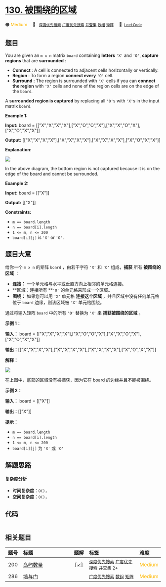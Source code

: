 # [130. 被围绕的区域](https://leetcode.com/problems/surrounded-regions)

🟠 <font color=#ffb800>Medium</font>&emsp; 🔖&ensp; [`深度优先搜索`](/leetcode/outline/tag/depth-first-search.md) [`广度优先搜索`](/leetcode/outline/tag/breadth-first-search.md) [`并查集`](/leetcode/outline/tag/union-find.md) [`数组`](/leetcode/outline/tag/array.md) [`矩阵`](/leetcode/outline/tag/matrix.md)&emsp; 🔗&ensp;[`LeetCode`](https://leetcode.com/problems/surrounded-regions)

## 题目

You are given an `m x n` matrix `board` containing **letters** `'X'` and
`'O'`, **capture regions** that are **surrounded** :

  * **Connect** : A cell is connected to adjacent cells horizontally or vertically.
  * **Region** : To form a region **connect every** `'O'` cell.
  * **Surround** : The region is surrounded with `'X'` cells if you can **connect the region** with `'X'` cells and none of the region cells are on the edge of the `board`.

A **surrounded region is captured** by replacing all `'O'`s with `'X'`s in the
input matrix `board`.



**Example 1:**

**Input:** board =
[["X","X","X","X"],["X","O","O","X"],["X","X","O","X"],["X","O","X","X"]]

**Output:**
[["X","X","X","X"],["X","X","X","X"],["X","X","X","X"],["X","O","X","X"]]

**Explanation:**

![](https://assets.leetcode.com/uploads/2021/02/19/xogrid.jpg)

In the above diagram, the bottom region is not captured because it is on the
edge of the board and cannot be surrounded.

**Example 2:**

**Input:** board = [["X"]]

**Output:** [["X"]]



**Constraints:**

  * `m == board.length`
  * `n == board[i].length`
  * `1 <= m, n <= 200`
  * `board[i][j]` is `'X'` or `'O'`.


## 题目大意

给你一个 `m x n` 的矩阵 `board` ，由若干字符 `'X'` 和 `'O'` 组成，**捕获** 所有 **被围绕的区域** ：

  * **连接：** 一个单元格与水平或垂直方向上相邻的单元格连接。
  * **区域：连接所有  **`'O'` 的单元格来形成一个区域。
  * **围绕：** 如果您可以用 `'X'` 单元格 **连接这个区域** ，并且区域中没有任何单元格位于 `board` 边缘，则该区域被 `'X'` 单元格围绕。

通过将输入矩阵 `board` 中的所有 `'O'` 替换为 `'X'` 来 **捕获被围绕的区域** 。



**示例 1：**

**输入：** board =
[["X","X","X","X"],["X","O","O","X"],["X","X","O","X"],["X","O","X","X"]]

**输出：**[["X","X","X","X"],["X","X","X","X"],["X","X","X","X"],["X","O","X","X"]]

**解释：**

![](https://pic.leetcode.cn/1718167191-XNjUTG-image.png)

在上图中，底部的区域没有被捕获，因为它在 board 的边缘并且不能被围绕。

**示例 2：**

**输入：** board = [["X"]]

**输出：**[["X"]]



**提示：**

  * `m == board.length`
  * `n == board[i].length`
  * `1 <= m, n <= 200`
  * `board[i][j]` 为 `'X'` 或 `'O'`


## 解题思路

#### 复杂度分析

- **时间复杂度**：`O()`，
- **空间复杂度**：`O()`，

## 代码

```javascript

```

## 相关题目

<!-- prettier-ignore -->
| 题号 | 标题 | 题解 | 标签 | 难度 |
| :------: | :------ | :------: | :------ | :------ |
| 200 | [岛屿数量](https://leetcode.com/problems/number-of-islands) | [[✓]](https://2xiao.github.io/leetcode-js/leetcode/problem/0200) |  [`深度优先搜索`](/leetcode/outline/tag/depth-first-search.md) [`广度优先搜索`](/leetcode/outline/tag/breadth-first-search.md) [`并查集`](/leetcode/outline/tag/union-find.md) `2+` | <font color=#ffb800>Medium</font> |
| 286 | [墙与门](https://leetcode.com/problems/walls-and-gates) |  |  [`广度优先搜索`](/leetcode/outline/tag/breadth-first-search.md) [`数组`](/leetcode/outline/tag/array.md) [`矩阵`](/leetcode/outline/tag/matrix.md) | <font color=#ffb800>Medium</font> |

<style>
.blue {
    background-color: #096dd9;
    padding: 0.25rem 0.5rem;
    margin: 0;
    font-size: 0.85em;
    border-radius: 3px;
    color: white;
    font-weight: 500;
}
table th:first-of-type { width: 10%; }
table th:nth-of-type(2) { width: 35%; }
table th:nth-of-type(3) { width: 10%; }
table th:nth-of-type(4) { width: 35%; }
table th:nth-of-type(5) { width: 10%; }
</style>
